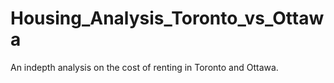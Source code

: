 # Housing_Analysis_Toronto_vs_Ottawa
An indepth analysis on the cost of renting in Toronto and Ottawa.
